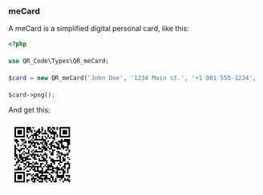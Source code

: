 ### meCard

A meCard is a simplified digital personal card, like this:

```php
<?php

use QR_Code\Types\QR_meCard;

$card = new QR_meCard('John Doe', '1234 Main st.', '+1 001 555-1234', 'john.doe@example.com');

$card->png();
```
And get this:

![meCard QR Code](../../assets/images/me-card.png)